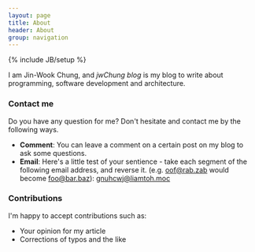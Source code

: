 ```yaml
---
layout: page
title: About
header: About
group: navigation
---
```

{% include JB/setup %}

I am Jin-Wook Chung, and *jwChung blog* is my blog to write about programming, software development and architecture.

### <a id="Contact me"></a>Contact me
Do you have any question for me? Don't hesitate and contact me by the following ways.

* **Comment**: You can leave a comment on a certain post on my blog to ask some questions.
* **Email**: Here's a little test of your sentience - take each segment of the following email address, and reverse it. (e.g. oof@rab.zab would become foo@bar.baz): gnuhcwj@liamtoh.moc

### <a id="Contributions"></a>Contributions
I'm happy to accept contributions such as:

* Your opinion for my article
* Corrections of typos and the like

